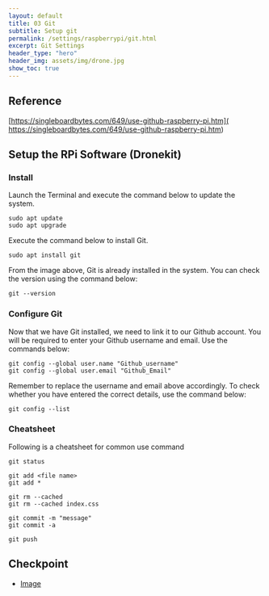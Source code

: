 ```yaml
---
layout: default
title: 03 Git
subtitle: Setup git 
permalink: /settings/raspberrypi/git.html
excerpt: Git Settings
header_type: "hero"
header_img: assets/img/drone.jpg
show_toc: true
---
```


## Reference
[https://singleboardbytes.com/649/use-github-raspberry-pi.htm](
https://singleboardbytes.com/649/use-github-raspberry-pi.htm)

## Setup the RPi Software (Dronekit)
### Install
Launch the Terminal and execute the command below to update the system.
```
sudo apt update
sudo apt upgrade
```

Execute the command below to install Git.
```
sudo apt install git
```

From the image above, Git is already installed in the system. You can check the version using the command below:
```
git --version
```

### Configure Git
Now that we have Git installed, we need to link it to our Github account. You will be required to enter your Github username and email. Use the commands below:
```
git config --global user.name "Github_username"
git config --global user.email "Github_Email"
```

Remember to replace the username and email above accordingly. To check whether you have entered the correct details, use the command below:
```
git config --list
```

### Cheatsheet
Following is a cheatsheet for common use command
```
git status

git add <file name>
git add *

git rm --cached
git rm --cached index.css

git commit -m "message"
git commit -a

git push
```

## Checkpoint
- [Image](https://rice.box.com/s/gqvkbpzc6myromcu51wndgpwqs7dah9m)